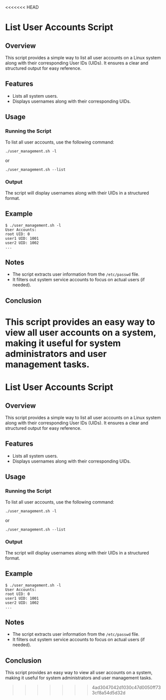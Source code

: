 <<<<<<< HEAD
# List User Accounts Script

## Overview

This script provides a simple way to list all user accounts on a Linux system along with their corresponding User IDs (UIDs). It ensures a clear and structured output for easy reference.

## Features

- Lists all system users.
- Displays usernames along with their corresponding UIDs.

## Usage

### Running the Script

To list all user accounts, use the following command:

```
./user_management.sh -l
```

or

```
./user_management.sh --list
```

### Output

The script will display usernames along with their UIDs in a structured format.

## Example

```
$ ./user_management.sh -l
User Accounts:
root UID: 0
user1 UID: 1001
user2 UID: 1002
...
```

## Notes

- The script extracts user information from the `/etc/passwd` file.
- It filters out system service accounts to focus on actual users (if needed).

## Conclusion

This script provides an easy way to view all user accounts on a system, making it useful for system administrators and user management tasks.
=======
# List User Accounts Script

## Overview

This script provides a simple way to list all user accounts on a Linux system along with their corresponding User IDs (UIDs). It ensures a clear and structured output for easy reference.

## Features

- Lists all system users.
- Displays usernames along with their corresponding UIDs.

## Usage

### Running the Script

To list all user accounts, use the following command:

```
./user_management.sh -l
```

or

```
./user_management.sh --list
```

### Output

The script will display usernames along with their UIDs in a structured format.

## Example

```
$ ./user_management.sh -l
User Accounts:
root UID: 0
user1 UID: 1001
user2 UID: 1002
...
```

## Notes

- The script extracts user information from the `/etc/passwd` file.
- It filters out system service accounts to focus on actual users (if needed).

## Conclusion

This script provides an easy way to view all user accounts on a system, making it useful for system administrators and user management tasks.
>>>>>>> 4ad3047042d1030c47d0050ff733cf8a54d5d32d
